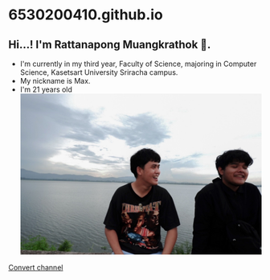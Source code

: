 # 6530200410.github.io
## Hi...! I'm Rattanapong Muangkrathok 👋.
- I'm currently in my third year, Faculty of Science, majoring in Computer Science, Kasetsart University Sriracha campus.
- My nickname is Max. 
- I'm 21 years old
![Rattanapong Muangkrathok](https://github.com/Rattanapong7/6530200410.github.io/blob/main/img/S__5210186.jpg)

[Convert channel](https://bestwatchara.github.io/6530200444.github.io/convert_channel.html)
